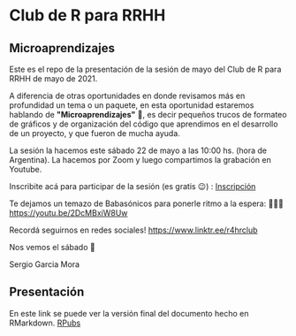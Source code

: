 # Club de R para RRHH
## Microaprendizajes

Este es el repo de la presentación de la sesión de mayo del Club de R para RRHH de mayo de 2021.

A diferencia de otras oportunidades en donde revisamos más en profundidad un tema o un paquete, en esta oportunidad estaremos hablando de **"Microaprendizajes"** 🤏, es decir pequeños trucos de formateo de gráficos y de organización del código que aprendimos en el desarrollo de un proyecto, y que fueron de mucha ayuda.

La sesión la hacemos este sábado 22 de mayo a las 10:00 hs. (hora de Argentina). La hacemos por Zoom y luego compartimos la grabación en Youtube.

Inscribite acá para participar de la sesión (es gratis 😉) : [Inscripción](https://forms.gle/M6ZSMYJvHVXSS85cA)

Te dejamos un temazo de Babasónicos para ponerle ritmo a la espera: 💃🕺✨ https://youtu.be/2DcMBxiW8Uw

Recordá seguirnos en redes sociales! https://www.linktr.ee/r4hrclub


Nos vemos el sábado 🙌


Sergio Garcia Mora

## Presentación
En este link se puede ver la versión final del documento hecho en RMarkdown. [RPubs](https://rpubs.com/Data4HR/r4hr-microaprendizajes)

